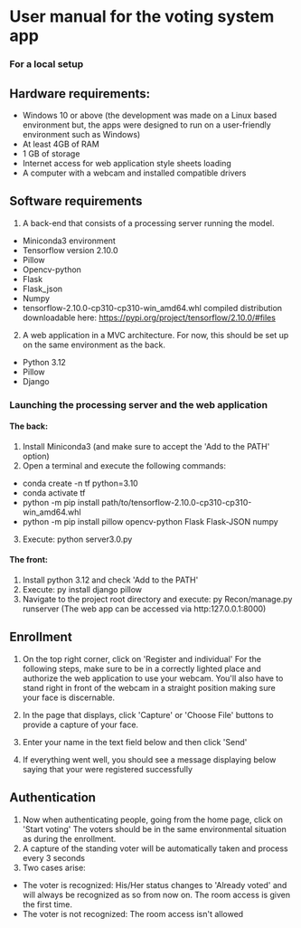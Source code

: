 # User manual for the voting system app
### For a local setup


## Hardware requirements:
* Windows 10 or above (the development was made on a Linux based environment but, the apps were designed to run on a user-friendly environment such as Windows)
* At least 4GB of RAM
* 1 GB of storage
* Internet access for web application style sheets loading
* A computer with a webcam and installed compatible drivers

## Software requirements
1. A back-end that consists of a processing server running the model.
* Miniconda3 environment 
* Tensorflow version 2.10.0 
* Pillow 
* Opencv-python 
* Flask 
* Flask_json 
* Numpy
* tensorflow-2.10.0-cp310-cp310-win_amd64.whl compiled distribution downloadable here: https://pypi.org/project/tensorflow/2.10.0/#files

2. A web application in a MVC architecture. For now, this should be set up on the same environment as the back. 
* Python 3.12
* Pillow 
* Django

### Launching the processing server and the web application

#### The back: 
1. Install Miniconda3 (and make sure to accept the 'Add to the PATH' option)
2. Open a terminal and execute the following commands:

* conda create -n tf python=3.10
* conda activate tf
* python -m pip install path/to/tensorflow-2.10.0-cp310-cp310-win_amd64.whl
* python -m pip install pillow opencv-python Flask Flask-JSON numpy

3. Execute: python server3.0.py

#### The front: 
1. Install python 3.12 and check 'Add to the PATH' 
2. Execute: py install django pillow
3. Navigate to the project root directory and execute: py Recon/manage.py runserver
(The web app can be accessed via http:127.0.0.1:8000)


## Enrollment
1. On the top right corner, click on  'Register and individual'
For the following steps, make sure to be in a correctly lighted place and authorize the web application to use your webcam.
You'll also have to stand right in front of the webcam in a straight position making sure your face is discernable.

2. In the page that displays, click 'Capture' or 'Choose File' buttons to provide a capture of your face.
3. Enter your name in the text field below and then click 'Send'
4. If everything went well, you should see a message displaying below saying that your were registered successfully


## Authentication
1. Now when authenticating people, going from the home page, click on 'Start voting'
The voters should be in the same environmental situation as during the enrollment.
2.  A capture of the standing voter will be automatically taken and process every 3 seconds
3. Two cases arise:
* The voter is recognized: His/Her status changes to 'Already voted' and will always be recognized as so from now on. The room access is given the first time.
* The voter is not recognized: The room access isn't allowed





